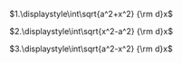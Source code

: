 $1.\displaystyle\int\sqrt{a^2+x^2} {\rm d}x$

$2.\displaystyle\int\sqrt{x^2-a^2} {\rm d}x$

$3.\displaystyle\int\sqrt{a^2-x^2} {\rm d}x$
